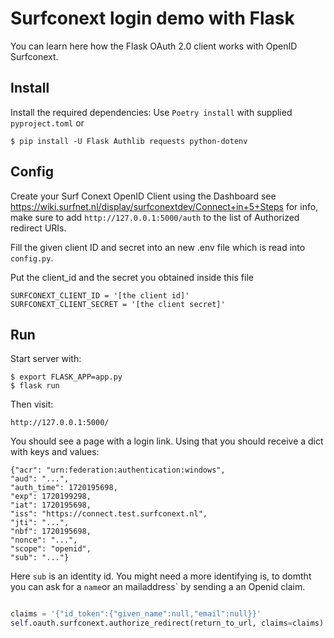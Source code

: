 # Surfconext login demo with Flask

You can learn here how the Flask OAuth 2.0 client works with OpenID Surfconext.

## Install

Install the required dependencies:
Use `Poetry install` with supplied `pyproject.toml` or 

    $ pip install -U Flask Authlib requests python-dotenv

## Config

Create your Surf Conext OpenID Client using the Dashboard 
see <https://wiki.surfnet.nl/display/surfconextdev/Connect+in+5+Steps> for info, 
make sure to add `http://127.0.0.1:5000/auth` to the list of Authorized redirect URIs.

Fill the given client ID and secret into an new .env file which is read into `config.py`.

Put the client_id and the secret you obtained inside this file

``` env
SURFCONEXT_CLIENT_ID = '[the client id]'
SURFCONEXT_CLIENT_SECRET = '[the client secret]'
```

## Run

Start server with:

    $ export FLASK_APP=app.py
    $ flask run

Then visit:

    http://127.0.0.1:5000/

You should see a page with a login link. 
Using that you should receive a dict with keys and values:

```
{"acr": "urn:federation:authentication:windows", 
"aud": "...", 
"auth_time": 1720195698, 
"exp": 1720199298, 
"iat": 1720195698, 
"iss": "https://connect.test.surfconext.nl", 
"jti": "...", 
"nbf": 1720195698, 
"nonce": "...", 
"scope": "openid", 
"sub": "..."}
```

Here `sub` is an identity id. You might need a more identifying is, to domtht you can ask for a `name`or an mailaddress` by sending a an Openid claim. 

```python

claims = '{"id_token":{"given_name":null,"email":null}}'
self.oauth.surfconext.authorize_redirect(return_to_url, claims=claims)
```
